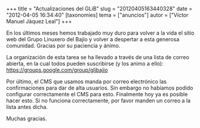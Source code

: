 +++
title = "Actualizaciones del GLiB"
slug = "20120405163440328"
date = "2012-04-05 16:34:40"
[taxonomies]
tema = ["anuncios"]
autor = ["Víctor Manuel Jáquez Leal"]
+++

En los últimos meses hemos trabajado muy duro para volver a la vida el
sitio web del Grupo Linuxero del Bajío y volver a despertar a esta
generosa comunidad. Gracias por su paciencia y ánimo.

La organización de esta tarea se ha llevado a través de una lista de
correo abierta, en la cual todos pueden suscribirse (y los animo a
ello):
<a href="https://groups.google.com/group/glibajio">https://groups.google.com/group/glibajio</a>

Por último, el CMS que usamos manda por correo electrónico las
confirmaciones para dar de alta usuarios. Sin embargo no habíamos podido
configurar correctamente el CMS para esto. Finalmente hoy ya es posible
hacer esto. Si no funciona correctamente, por favor manden un correo a
la lista antes dicha.

Muchas gracias.

